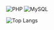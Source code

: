 <img alt="PHP" src ="https://img.shields.io/badge/PHP-777BB4?&style=for-the-badge&logo=PHP&logoColor=white"/> <img alt="MySQL" src ="https://img.shields.io/badge/MySQL-4479A1?&style=for-the-badge&logo=MySQL&logoColor=white"/>


![Top Langs](https://github-readme-stats.vercel.app/api/top-langs/?username=qnlnp&layout=compact)

<!--
<img src="https://img.shields.io/badge/텍스트-색상?style=flat-square&logo=simpleicons_텍스트&logoColor=색상" style="height : auto;"/>
-->


<!--
**qnlnp/qnlnp** is a ✨ _special_ ✨ repository because its `README.md` (this file) appears on your GitHub profile.

Here are some ideas to get you started:

- 🔭 I’m currently working on ...
- 🌱 I’m currently learning ...
- 👯 I’m looking to collaborate on ...
- 🤔 I’m looking for help with ...
- 💬 Ask me about ...
- 📫 How to reach me: ...
- 😄 Pronouns: ...
- ⚡ Fun fact: ...
-->
